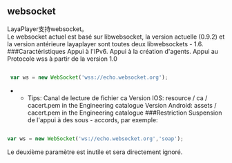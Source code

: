 ## websocket 
LayaPlayer支持websocket。  
Le websocket actuel est basé sur libwebsocket, la version actuelle (0.9.2) et la version antérieure layaplayer sont toutes deux libwebsockets - 1.6.
###Caractéristiques
Appui à l'IPv6.
Appui à la création d'agents.
Appui au Protocole wss à partir de la version 1.0

```javascript

 var ws = new WebSocket('wss://echo.websocket.org');
 ```
* * Tips:
Canal de lecture de fichier ca
Version IOS: resource / ca / cacert.pem in the Engineering catalogue
Version Android: assets / cacert.pem in the Engineering catalogue
###Restriction
Suspension de l'appui à des sous - accords, par exemple:

```javascript

var ws = new WebSocket('ws://echo.websocket.org','soap');
```

Le deuxième paramètre est inutile et sera directement ignoré.
